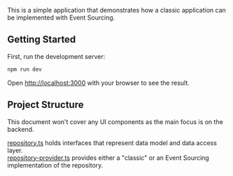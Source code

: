 This is a simple application that demonstrates how a classic application can be implemented with Event Sourcing.

## Getting Started

First, run the development server:

```bash
npm run dev

```

Open [http://localhost:3000](http://localhost:3000) with your browser to see the result.

## Project Structure
This document won't cover any UI components as the main focus is on the backend. 

[repository.ts](./src/be/repository.ts) holds interfaces that represent data model and data access layer. <br/>
[repository-provider.ts](./src/be/repo-provider.ts) provides either a "classic" or an Event Sourcing implementation of the repository. 
